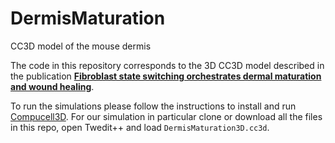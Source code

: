 # DermisMaturation
CC3D model of the mouse dermis

The code in this repository corresponds to the 3D CC3D model described in the publication [**Fibroblast state switching orchestrates dermal maturation and wound healing**](https://www.biorxiv.org/content/early/2017/12/18/236232).

To run the simulations please follow the instructions to install and run [Compucell3D](http://www.compucell3d.org/). For our simulation in particular clone or download all the files in this repo, open Twedit++ and load `DermisMaturation3D.cc3d`. 
